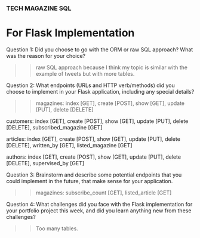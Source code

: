 ### TECH MAGAZINE SQL

# For Flask Implementation
Question 1:
Did you choose to go with the ORM or raw SQL approach? What was the reason for your choice?

>> raw SQL approach because I think my topic is similar with the example of tweets but with more tables.



Question 2:
What endpoints (URLs and HTTP verb/methods) did you choose to implement in your Flask application, including any special details? 

>> magazines: index [GET], create [POST], show [GET], update [PUT], delete [DELETE]

customers: index [GET], create [POST], show [GET], update [PUT], delete [DELETE], subscribed_magazine [GET]

articles: index [GET], create [POST], show [GET], update [PUT], delete [DELETE], written_by [GET], listed_magazine [GET]

authors: index [GET], create [POST], show [GET], update [PUT], delete [DELETE], supervised_by [GET]





Question 3:
Brainstorm and describe some potential endpoints that you could implement in the future, that make sense for your application. 

>> magazines: subscribe_count [GET], listed_article [GET]



Question 4:
What challenges did you face with the Flask implementation for your portfolio project this week, and did you learn anything new from these challenges?

>> Too many tables.